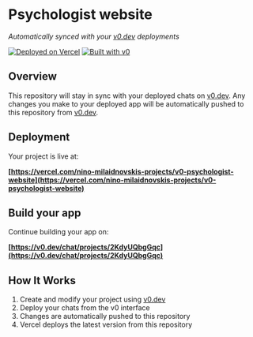 # Psychologist website

*Automatically synced with your [v0.dev](https://v0.dev) deployments*

[![Deployed on Vercel](https://img.shields.io/badge/Deployed%20on-Vercel-black?style=for-the-badge&logo=vercel)](https://vercel.com/nino-milaidnovskis-projects/v0-psychologist-website)
[![Built with v0](https://img.shields.io/badge/Built%20with-v0.dev-black?style=for-the-badge)](https://v0.dev/chat/projects/2KdyUQbgGqc)

## Overview

This repository will stay in sync with your deployed chats on [v0.dev](https://v0.dev).
Any changes you make to your deployed app will be automatically pushed to this repository from [v0.dev](https://v0.dev).

## Deployment

Your project is live at:

**[https://vercel.com/nino-milaidnovskis-projects/v0-psychologist-website](https://vercel.com/nino-milaidnovskis-projects/v0-psychologist-website)**

## Build your app

Continue building your app on:

**[https://v0.dev/chat/projects/2KdyUQbgGqc](https://v0.dev/chat/projects/2KdyUQbgGqc)**

## How It Works

1. Create and modify your project using [v0.dev](https://v0.dev)
2. Deploy your chats from the v0 interface
3. Changes are automatically pushed to this repository
4. Vercel deploys the latest version from this repository
